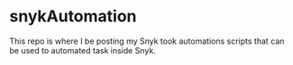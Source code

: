 # snykAutomation
This repo is where I be posting my Snyk took automations scripts that can be used to automated task inside Snyk. 
